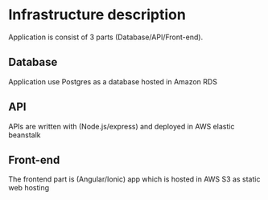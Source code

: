 # Infrastructure description

Application is consist of 3 parts (Database/API/Front-end).

## Database

Application use Postgres as a database hosted in Amazon RDS

## API

APIs are written with (Node.js/express) and deployed in AWS elastic beanstalk

## Front-end

The frontend part is (Angular/Ionic) app which is hosted in AWS S3 as static web hosting
